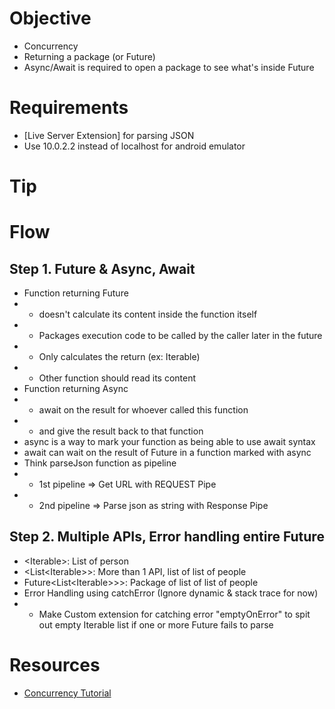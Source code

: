 # Objective
- Concurrency
- Returning a package (or Future)
- Async/Await is required to open a package to see what's inside Future

# Requirements
- [Live Server Extension] for parsing JSON
- Use 10.0.2.2 instead of localhost for android emulator

# Tip


# Flow
## Step 1. Future & Async, Await
- Function returning Future 
- - doesn't calculate its content inside the function itself
- - Packages execution code to be called by the caller later in the future
- - Only calculates the return (ex: Iterable<Person>)
- - Other function should read its content
- Function returning Async
- - await on the result for whoever called this function
- - and give the result back to that function
- async is a way to mark your function as being able to use await syntax
- await can wait on the result of Future in a function marked with async
- Think parseJson function as pipeline
- - 1st pipeline => Get URL with REQUEST Pipe
- - 2nd pipeline => Parse json as string with Response Pipe

## Step 2. Multiple APIs, Error handling entire Future
- <Iterable<Person>>: List of person
- <List<Iterable<Person>>>: More than 1 API, list of list of people
- Future<List<Iterable<Person>>>>: Package of list of list of people
- Error Handling using catchError (Ignore dynamic & stack trace for now)
- - Make Custom extension for catching error "emptyOnError" to spit out empty Iterable list if one or more Future fails to parse

# Resources
- [Concurrency Tutorial](https://youtu.be/Rs9i8zJhN68)
